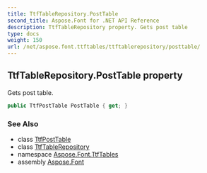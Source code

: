 ```yaml
---
title: TtfTableRepository.PostTable
second_title: Aspose.Font for .NET API Reference
description: TtfTableRepository property. Gets post table
type: docs
weight: 150
url: /net/aspose.font.ttftables/ttftablerepository/posttable/
---
```

## TtfTableRepository.PostTable property

Gets post table.

```csharp
public TtfPostTable PostTable { get; }
```

### See Also

* class [TtfPostTable](../../ttfposttable/)
* class [TtfTableRepository](../)
* namespace [Aspose.Font.TtfTables](../../../aspose.font.ttftables/)
* assembly [Aspose.Font](../../../)


